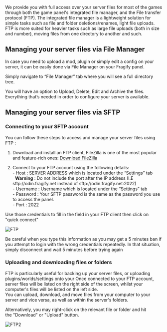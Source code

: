 We provide you with full access over your server files for most of the games through both the game panel's integrated file manager, and the File transfer protocol (FTP). The integrated file manager is a lightweight solution for simple tasks such as file and folder deletions/renames, light file uploads. FTP is more suited for heavier tasks such as large file uploads (both in size and number), moving files from one directory to another and such.

Managing your server files via File Manager
-------------------------------------------

In case you need to upload a mod, plugin or simply edit a config on your server, it can be easily done via File Manager on your Fragify panel.

Simply navigate to “File Manager” tab where you will see a full directory tree.

You will have an option to Upload, Delete, Edit and Archive the files. Everything that’s needed in order to configure your server is available.

Managing your server files via SFTP
-----------------------------------

### Connecting to your SFTP account

You can follow these steps to access and manage your server files using FTP :

1.  Download and install an FTP client, FileZilla is one of the most popular and feature-rich ones: [Download FileZilla](https://filezilla-project.org/download.php?type=client)
    
2.  Connect to your FTP account using the following details:  
    \- Host : SERVER ADDRESS which is located under the “Settings” tab  
      **Warning** : Do not include the port after the IP address (I.E sftp://odin.fragify.net instead of sftp://odin.fragify.net:2022)  
    \- Username : Username which is located under the “Settings” tab  
    \- Password : Your SFTP password is the same as the password you use to access the panel.  
    \- Port : 2022
    

Use those credentials to fill in the field in your FTP client then click on "quick connect"

![FTP](images/6209c3d8-4215-4864-ba37-89194dc32fec.png")

Be careful when you type this information as you may get a 5 minutes ban if you attempt to login with the wrong credentials repeatedly. In that situation, simply disconnect and wait 5 minutes before trying again

### Uploading and downloading files or folders

FTP is particularly useful for backing up your server files, or uploading plugins/worlds/settings onto your Once connected to your FTP account, server files will be listed on the right side of the screen, whilst your computer's files will be listed on the left side.  
You can upload, download, and move files from your computer to your server and vice versa, as well as within the server's folders.

Alternatively, you may right-click on the relevant file or folder and hit the "Download" or "Upload" button.

![FTP2](images/5e452f94-0422-4acd-a1ed-5c6942744824.png")